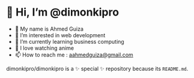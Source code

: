 # 👋 Hi, I’m @dimonkipro
- 👤 My name is Ahmed Guiza
- 👀 I’m interested in web development
- 🌱 I’m currently learning business computing
- 💫 I love watching anime 
- 📫 How to reach me : aahmedguiza@gmail.com


dimonkipro/dimonkipro is a ✨ special ✨ repository because its `README.md`.

